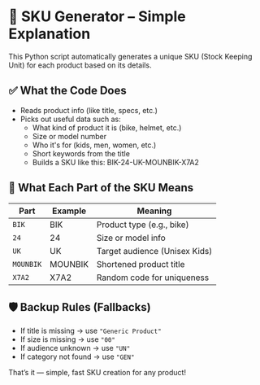 # 🔢 SKU Generator – Simple Explanation

This Python script automatically generates a unique SKU (Stock Keeping Unit) for each product based on its details.

## ✅ What the Code Does

- Reads product info (like title, specs, etc.)
- Picks out useful data such as:
  - What kind of product it is (bike, helmet, etc.)
  - Size or model number
  - Who it's for (kids, men, women, etc.)
  - Short keywords from the title
  - Builds a SKU like this: BIK-24-UK-MOUNBIK-X7A2

## 🧱 What Each Part of the SKU Means

| Part        | Example  | Meaning                        |
|-------------|----------|--------------------------------|
| `BIK`       | BIK      | Product type (e.g., bike)      |
| `24`        | 24       | Size or model info             |
| `UK`        | UK       | Target audience (Unisex Kids)  |
| `MOUNBIK`   | MOUNBIK  | Shortened product title        |
| `X7A2`      | X7A2     | Random code for uniqueness     |

## 🛡 Backup Rules (Fallbacks)

- If title is missing → use `"Generic Product"`
- If size is missing → use `"00"`
- If audience unknown → use `"UN"`
- If category not found → use `"GEN"`

That’s it — simple, fast SKU creation for any product!
